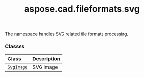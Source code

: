 ﻿---
title: aspose.cad.fileformats.svg
second_title: Aspose.CAD for Python via .NET API References
description: 
type: docs
weight: 10
url: /aspose.cad.fileformats.svg/
is_root: false
---

The namespace handles SVG related file formats processing.

### Classes
| Class | Description |
| :- | :- |
| [`SvgImage`](/cad/python-net/aspose.cad.fileformats.svg/svgimage) | SVG image |


